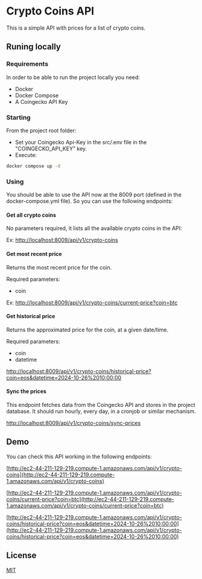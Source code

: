 # Crypto Coins API

This is a simple API with prices for a list of crypto coins.

## Runing locally

### Requirements

In order to be able to run the project locally you need:
- Docker
- Docker Compose
- A Coingecko API Key

### Starting

From the project root folder:

 - Set your Coingecko Api-Key in the src/.env file in the "COINGECKO_API_KEY" key.
 - Execute:

```bash
docker compose up -d
```

### Using

You should be able to use the API now at the 8009 port (defined in the docker-compose.yml file).
So you can use the following endpoints:

#### Get all crypto coins

No parameters required, it lists all the available crypto coins in the API:

Ex:
[http://localhost:8009/api/v1/crypto-coins](http://localhost:8009/api/v1/crypto-coins)

#### Get most recent price

Returns the most recent price for the coin.

Required parameters:
 - coin

Ex: [http://localhost:8009/api/v1/crypto-coins/current-price?coin=btc](http://localhost:8009/api/v1/crypto-coins/current-price?coin=btc)

#### Get historical price

Returns the approximated price for the coin, at a given date/time.

Required parameters:
 - coin
 - datetime

[http://localhost:8009/api/v1/crypto-coins/historical-price?coin=eos&datetime=2024-10-26%2010:00:00](http://localhost:8009/api/v1/crypto-coins/historical-price?coin=eos&datetime=2024-10-26%2010:00:00)

#### Sync the prices

This endpoint fetches data from the Coingecko API and stores in the project database.
It should run hourly, every day, in a cronjob or similar mechanism.

[http://localhost:8009/api/v1/crypto-coins/sync-prices](http://localhost:8009/api/v1/crypto-coins/sync-prices)


## Demo

You can check this API working in the following endpoints:

[http://ec2-44-211-129-219.compute-1.amazonaws.com/api/v1/crypto-coins](http://ec2-44-211-129-219.compute-1.amazonaws.com/api/v1/crypto-coins)

[http://ec2-44-211-129-219.compute-1.amazonaws.com/api/v1/crypto-coins/current-price?coin=btc](http://ec2-44-211-129-219.compute-1.amazonaws.com/api/v1/crypto-coins/current-price?coin=btc)

[http://ec2-44-211-129-219.compute-1.amazonaws.com/api/v1/crypto-coins/historical-price?coin=eos&datetime=2024-10-26%2010:00:00](http://ec2-44-211-129-219.compute-1.amazonaws.com/api/v1/crypto-coins/historical-price?coin=eos&datetime=2024-10-26%2010:00:00)


## License

[MIT](https://choosealicense.com/licenses/mit/)
